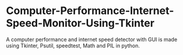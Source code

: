 # Computer-Performance-Internet-Speed-Monitor-Using-Tkinter
A computer performance and internet speed detector with GUI is made using Tkinter, Psutil, speedtest, Math and PIL in python. 
